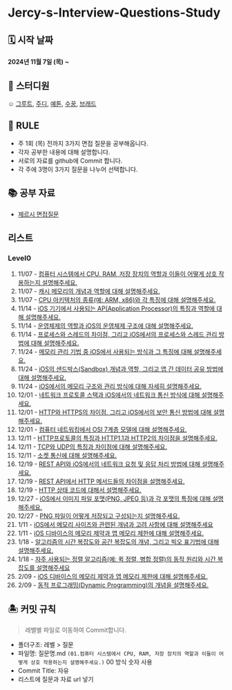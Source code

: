 # Jercy-s-Interview-Questions-Study
## 🗓 시작 날짜
#### 2024년 11월 7일 (목) ~

## 👥 스터디원
☺️ [그루트](https://github.com/Groot-94), [주디](https://github.com/Judy-999), [예톤](https://github.com/yeeton37), [수꿍](https://github.com/Jeon-Minsu), [브래드](https://github.com/bradheo65)

## 🐳 RULE
- 주 1회 (목) 전까지 3가지 면접 질문을 공부해옵니다.
- 각자 공부한 내용에 대해 설명합니다.
- 서로의 자료를 github에 Commit 합니다.
- 각 주에 3명이 3가지 질문을 나누어 선택합니다.
  
## 📚 공부 자료 
- [제르시 면접질문](https://github.com/JeaSungLEE/iOSInterviewquestions?tab=readme-ov-file)

## 리스트
### Level0
1. 11/07 - [컴퓨터 시스템에서 CPU, RAM, 저장 장치의 역할과 이들이 어떻게 상호 작용하는지 설명해주세요.](https://github.com/KTRJB/Jercy-s-Interview-Questions-Study/blob/main/01%20-%20Lv.0/01.%EC%BB%B4%ED%93%A8%ED%84%B0%20%EC%8B%9C%EC%8A%A4%ED%85%9C%EC%97%90%EC%84%9C%20CPU%2C%20RAM%2C%20%EC%A0%80%EC%9E%A5%20%EC%9E%A5%EC%B9%98%EC%9D%98%20%EC%97%AD%ED%95%A0%EA%B3%BC%20%EC%9D%B4%EB%93%A4%EC%9D%B4%20%EC%96%B4%EB%96%BB%EA%B2%8C%20%EC%83%81%ED%98%B8%20%EC%9E%91%EC%9A%A9%ED%95%98%EB%8A%94%EC%A7%80%20%EC%84%A4%EB%AA%85%ED%95%B4%EC%A3%BC%EC%84%B8%EC%9A%94.md)
2. 11/07 - [캐시 메모리의 개념과 역할에 대해 설명해주세요.](https://github.com/KTRJB/Jercy-s-Interview-Questions-Study/blob/main/01%20-%20Lv.0/02.%20%EC%BA%90%EC%8B%9C%20%EB%A9%94%EB%AA%A8%EB%A6%AC%EC%9D%98%20%EA%B0%9C%EB%85%90%EA%B3%BC%20%EC%97%AD%ED%95%A0%EC%97%90%20%EB%8C%80%ED%95%B4%20%EC%84%A4%EB%AA%85%ED%95%B4%EC%A3%BC%EC%84%B8%EC%9A%94.md)
3. 11/07 - [CPU 아키텍처의 종류(예: ARM, x86)와 각 특징에 대해 설명해주세요.](https://github.com/KTRJB/Jercy-s-Interview-Questions-Study/blob/main/01%20-%20Lv.0/03.%20CPU%20%EC%95%84%ED%82%A4%ED%85%8D%EC%B2%98%EC%9D%98%20%EC%A2%85%EB%A5%98(%EC%98%88%3A%20ARM%2C%20x86)%EC%99%80%20%EA%B0%81%20%ED%8A%B9%EC%A7%95.md)
4. 11/14 - [iOS 기기에서 사용되는 AP(Application Processor)의 특징과 역할에 대해 설명해주세요.](https://github.com/KTRJB/Jercy-s-Interview-Questions-Study/blob/main/01%20-%20Lv.0/04.%20iOS%20%EA%B8%B0%EA%B8%B0%EC%97%90%EC%84%9C%20%EC%82%AC%EC%9A%A9%EB%90%98%EB%8A%94%20AP(Application%20Processor)%EC%9D%98%20%ED%8A%B9%EC%A7%95%EA%B3%BC%20%EC%97%AD%ED%95%A0%EC%97%90%20%EB%8C%80%ED%95%B4%20%EC%84%A4%EB%AA%85%ED%95%B4%EC%A3%BC%EC%84%B8%EC%9A%94.md)
5. 11/14 - [운영체제의 역할과 iOS의 운영체제 구조에 대해 설명해주세요.]()
6. 11/14 - [프로세스와 스레드의 차이점, 그리고 iOS에서의 프로세스와 스레드 관리 방법에 대해 설명해주세요.](https://github.com/KTRJB/Jercy-s-Interview-Questions-Study/blob/main/01%20-%20Lv.0/06.%20%ED%94%84%EB%A1%9C%EC%84%B8%EC%8A%A4%EC%99%80%20%EC%8A%A4%EB%A0%88%EB%93%9C%EC%9D%98%20%EC%B0%A8%EC%9D%B4%EC%A0%90%2C%20%EA%B7%B8%EB%A6%AC%EA%B3%A0%20iOS%EC%97%90%EC%84%9C%EC%9D%98%20%ED%94%84%EB%A1%9C%EC%84%B8%EC%8A%A4%EC%99%80%20%EC%8A%A4%EB%A0%88%EB%93%9C%20%EA%B4%80%EB%A6%AC%20%EB%B0%A9%EB%B2%95%EC%97%90%20%EB%8C%80%ED%95%B4%20%EC%84%A4%EB%AA%85%ED%95%B4%EC%A3%BC%EC%84%B8%EC%9A%94.md)
7. 11/24 - [메모리 관리 기법 중 iOS에서 사용되는 방식과 그 특징에 대해 설명해주세요.](https://github.com/KTRJB/Jercy-s-Interview-Questions-Study/blob/main/01%20-%20Lv.0/07.%20%EB%A9%94%EB%AA%A8%EB%A6%AC%20%EA%B4%80%EB%A6%AC%20%EA%B8%B0%EB%B2%95%20%EC%A4%91%20iOS%EC%97%90%EC%84%9C%20%EC%82%AC%EC%9A%A9%EB%90%98%EB%8A%94%20%EB%B0%A9%EC%8B%9D%EA%B3%BC%20%EA%B7%B8%20%ED%8A%B9%EC%A7%95%EC%97%90%20%EB%8C%80%ED%95%B4%20%EC%84%A4%EB%AA%85%ED%95%B4%EC%A3%BC%EC%84%B8%EC%9A%94.md)
8. 11/24 - [iOS의 샌드박스(Sandbox) 개념과 역할, 그리고 앱 간 데이터 공유 방법에 대해 설명해주세요.](https://github.com/KTRJB/Jercy-s-Interview-Questions-Study/blob/main/01%20-%20Lv.0/08.%20iOS%EC%9D%98%20%EC%83%8C%EB%93%9C%EB%B0%95%EC%8A%A4(Sandbox)%20%EA%B0%9C%EB%85%90%EA%B3%BC%20%EC%97%AD%ED%95%A0%2C%20%EA%B7%B8%EB%A6%AC%EA%B3%A0%20%EC%95%B1%20%EA%B0%84%20%EB%8D%B0%EC%9D%B4%ED%84%B0%20%EA%B3%B5%EC%9C%A0%20%EB%B0%A9%EB%B2%95%EC%97%90%20%EB%8C%80%ED%95%B4%20%EC%84%A4%EB%AA%85%ED%95%B4%EC%A3%BC%EC%84%B8%EC%9A%94..md)
9. 11/24 - [iOS에서의 메모리 구조와 관리 방식에 대해 자세히 설명해주세요.](https://github.com/KTRJB/Jercy-s-Interview-Questions-Study/blob/main/01%20-%20Lv.0/09.%20iOS%EC%97%90%EC%84%9C%EC%9D%98%20%EB%A9%94%EB%AA%A8%EB%A6%AC%20%EA%B5%AC%EC%A1%B0%EC%99%80%20%EA%B4%80%EB%A6%AC%20%EB%B0%A9%EC%8B%9D%EC%97%90%20%EB%8C%80%ED%95%B4%20%EC%9E%90%EC%84%B8%ED%9E%88%20%EC%84%A4%EB%AA%85%ED%95%B4%EC%A3%BC%EC%84%B8%EC%9A%94..md)
10. 12/01 - [네트워크 프로토콜 스택과 iOS에서의 네트워크 통신 방식에 대해 설명해주세요.]()
11. 12/01 - [HTTP와 HTTPS의 차이점, 그리고 iOS에서의 보안 통신 방법에 대해 설명해주세요.](https://github.com/KTRJB/Jercy-s-Interview-Questions-Study/blob/main/01%20-%20Lv.0/11.%20HTTP%EC%99%80%20HTTPS%EC%9D%98%20%EC%B0%A8%EC%9D%B4%EC%A0%90%2C%20%EA%B7%B8%EB%A6%AC%EA%B3%A0%20iOS%EC%97%90%EC%84%9C%EC%9D%98%20%EB%B3%B4%EC%95%88%20%ED%86%B5%EC%8B%A0%20%EB%B0%A9%EB%B2%95%EC%97%90%20%EB%8C%80%ED%95%B4%20%EC%84%A4%EB%AA%85%ED%95%B4%EC%A3%BC%EC%84%B8%EC%9A%94.md)
12. 12/01 - [컴퓨터 네트워킹에서 OSI 7계층 모델에 대해 설명해주세요.]()
13. 12/11 - [HTTP프로토콜의 특징과 HTTP1.1과 HTTP2의 차이점을 설명해주세요.](https://github.com/KTRJB/Jercy-s-Interview-Questions-Study/blob/main/01%20-%20Lv.0/13.HTTP%ED%94%84%EB%A1%9C%ED%86%A0%EC%BD%9C%EC%9D%98%20%ED%8A%B9%EC%A7%95%EA%B3%BC%20HTTP1.1%EA%B3%BC%20HTTP2%EC%9D%98%20%EC%B0%A8%EC%9D%B4%EC%A0%90%EC%9D%84%20%EC%84%A4%EB%AA%85%ED%95%B4%EC%A3%BC%EC%84%B8%EC%9A%94.md)
14. 12/11 - [TCP와 UDP의 특징과 차이점에 대해 설명해주세요.](https://github.com/KTRJB/Jercy-s-Interview-Questions-Study/blob/main/01%20-%20Lv.0/14.%20TCP%EC%99%80%20UDP%EC%9D%98%20%ED%8A%B9%EC%A7%95%EA%B3%BC%20%EC%B0%A8%EC%9D%B4%EC%A0%90%EC%97%90%20%EB%8C%80%ED%95%B4%20%EC%84%A4%EB%AA%85%ED%95%B4%EC%A3%BC%EC%84%B8%EC%9A%94.md)
15. 12/11 - [소켓 통신에 대해 설명해주세요.](https://github.com/KTRJB/Jercy-s-Interview-Questions-Study/blob/main/01%20-%20Lv.0/12.%20%20%EC%86%8C%EC%BC%93%20%ED%86%B5%EC%8B%A0%EC%97%90%20%EB%8C%80%ED%95%B4%20%EC%84%A4%EB%AA%85%ED%95%B4%EC%A3%BC%EC%84%B8%EC%9A%94..md)
16. 12/19 - [REST API와 iOS에서의 네트워크 요청 및 응답 처리 방법에 대해 설명해주세요.](https://github.com/KTRJB/Jercy-s-Interview-Questions-Study/blob/main/01%20-%20Lv.0/16.%20REST%20API%EC%99%80%20iOS%EC%97%90%EC%84%9C%EC%9D%98%20%EB%84%A4%ED%8A%B8%EC%9B%8C%ED%81%AC%20%EC%9A%94%EC%B2%AD%20%EB%B0%8F%20%EC%9D%91%EB%8B%B5%20%EC%B2%98%EB%A6%AC%20%EB%B0%A9%EB%B2%95%EC%97%90%20%EB%8C%80%ED%95%B4%20%EC%84%A4%EB%AA%85%ED%95%B4%EC%A3%BC%EC%84%B8%EC%9A%94.md)
17. 12/19 - [REST API에서 HTTP 메서드들의 차이점을 설명해주세요.](https://github.com/KTRJB/Jercy-s-Interview-Questions-Study/blob/main/01%20-%20Lv.0/17.%20REST%20API%EC%97%90%EC%84%9C%20HTTP%20%EB%A9%94%EC%84%9C%EB%93%9C%EB%93%A4%EC%9D%98%20%EC%B0%A8%EC%9D%B4%EC%A0%90%EC%9D%84%20%EC%84%A4%EB%AA%85%ED%95%B4%EC%A3%BC%EC%84%B8%EC%9A%94.md)
18. 12/19 - [HTTP 상태 코드에 대해서 설명해주세요.](https://github.com/KTRJB/Jercy-s-Interview-Questions-Study/blob/main/01%20-%20Lv.0/18.HTTP%20%EC%83%81%ED%83%9C%20%EC%BD%94%EB%93%9C%EC%97%90%20%EB%8C%80%ED%95%B4%EC%84%9C%20%EC%84%A4%EB%AA%85%ED%95%B4%EC%A3%BC%EC%84%B8%EC%9A%94..md)
19. 12/27 - [iOS에서 이미지 파일 포맷(PNG, JPEG 등)과 각 포맷의 특징에 대해 설명해주세요.]()
20. 12/27 - [PNG 파일이 어떻게 저장되고 구성되는지 설명해주세요.]()
21. 1/11 - [iOS에서 메모리 사이즈와 관련된 개념과 고려 사항에 대해 설명해주세요](https://github.com/KTRJB/Jercy-s-Interview-Questions-Study/blob/main/01%20-%20Lv.0/21.%20iOS%EC%97%90%EC%84%9C%20%EB%A9%94%EB%AA%A8%EB%A6%AC%20%EC%82%AC%EC%9D%B4%EC%A6%88%EC%99%80%20%EA%B4%80%EB%A0%A8%EB%90%9C%20%EA%B0%9C%EB%85%90%EA%B3%BC%20%EA%B3%A0%EB%A0%A4%20%EC%82%AC%ED%95%AD%EC%97%90%20%EB%8C%80%ED%95%B4%20%EC%84%A4%EB%AA%85%ED%95%B4%EC%A3%BC%EC%84%B8%EC%9A%94..md)
22. 1/11 - [iOS 디바이스의 메모리 제약과 앱 메모리 제한에 대해 설명해주세요.](https://github.com/KTRJB/Jercy-s-Interview-Questions-Study/blob/main/01%20-%20Lv.0/22.%20iOS%20%EB%94%94%EB%B0%94%EC%9D%B4%EC%8A%A4%EC%9D%98%20%EB%A9%94%EB%AA%A8%EB%A6%AC%20%EC%A0%9C%EC%95%BD%EA%B3%BC%20%EC%95%B1%20%EB%A9%94%EB%AA%A8%EB%A6%AC%20%EC%A0%9C%ED%95%9C%EC%97%90%20%EB%8C%80%ED%95%B4%20%EC%84%A4%EB%AA%85%ED%95%B4%EC%A3%BC%EC%84%B8%EC%9A%94.)
23. 1/18 - [알고리즘의 시간 복잡도와 공간 복잡도의 개념, 그리고 빅오 표기법에 대해 설명해주세요.](https://github.com/KTRJB/Jercy-s-Interview-Questions-Study/blob/main/01%20-%20Lv.0/23.%20%EC%95%8C%EA%B3%A0%EB%A6%AC%EC%A6%98%EC%9D%98%20%EC%8B%9C%EA%B0%84%20%EB%B3%B5%EC%9E%A1%EB%8F%84%EC%99%80%20%EA%B3%B5%EA%B0%84%20%EB%B3%B5%EC%9E%A1%EB%8F%84%EC%9D%98%20%EA%B0%9C%EB%85%90%2C%20%EA%B7%B8%EB%A6%AC%EA%B3%A0%20%EB%B9%85%EC%98%A4%20%ED%91%9C%EA%B8%B0%EB%B2%95%EC%97%90%20%EB%8C%80%ED%95%B4%20%EC%84%A4%EB%AA%85%ED%95%B4%EC%A3%BC%EC%84%B8%EC%9A%94.)
24. 1/18 - [자주 사용되는 정렬 알고리즘(예: 퀵 정렬, 병합 정렬)의 동작 원리와 시간 복잡도를 설명해주세요](https://github.com/KTRJB/Jercy-s-Interview-Questions-Study/blob/main/01%20-%20Lv.0/24.%EC%9E%90%EC%A3%BC%20%EC%82%AC%EC%9A%A9%EB%90%98%EB%8A%94%20%EC%A0%95%EB%A0%AC%20%EC%95%8C%EA%B3%A0%EB%A6%AC%EC%A6%98(%EC%98%88%3A%20%ED%80%B5%20%EC%A0%95%EB%A0%AC%2C%20%EB%B3%91%ED%95%A9%20%EC%A0%95%EB%A0%AC)%EC%9D%98%20%EB%8F%99%EC%9E%91%20%EC%9B%90%EB%A6%AC%EC%99%80%20%EC%8B%9C%EA%B0%84%20%EB%B3%B5%EC%9E%A1%EB%8F%84%EB%A5%BC%20%EC%84%A4%EB%AA%85%ED%95%B4%EC%A3%BC%EC%84%B8%EC%9A%94..md)
25. 2/09 - [iOS 디바이스의 메모리 제약과 앱 메모리 제한에 대해 설명해주세요.]()
26. 2/09 - [동적 프로그래밍(Dynamic Programming)의 개념을 설명해주세요.](https://github.com/KTRJB/Jercy-s-Interview-Questions-Study/blob/main/01%20-%20Lv.0/26.%EB%8F%99%EC%A0%81%20%ED%94%84%EB%A1%9C%EA%B7%B8%EB%9E%98%EB%B0%8D(Dynamic%20Programming)%EC%9D%98%20%EA%B0%9C%EB%85%90%EC%9D%84%20%EC%84%A4%EB%AA%85%ED%95%B4%EC%A3%BC%EC%84%B8%EC%9A%94..md)

## 🏝 커밋 규칙

> 레벨별 파일로 이동하여 Commit합니다.

- 폴더구조: 레벨 > 질문
- 파일명: 질문명.md `(01.컴퓨터 시스템에서 CPU, RAM, 저장 장치의 역할과 이들이 어떻게 상호 작용하는지 설명해주세요.)` 00 방식 숫자 사용
- Commit Title: 자유
- 리스트에 질문과 자료 url 넣기
